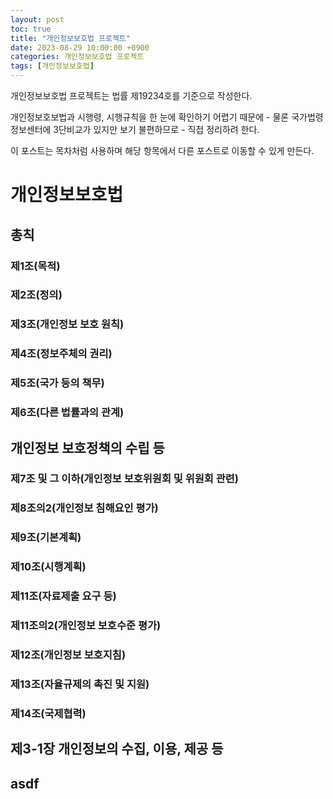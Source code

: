 ```yaml
---
layout: post
toc: true
title: "개인정보보호법 프로젝트"
date: 2023-08-29 10:00:00 +0900
categories: 개인정보보호법 프로젝트
tags: [개인정보보호법]
---
```

개인정보보호법 프로젝트는 법률 제19234호를 기준으로 작성한다.

개인정보호보법과 시행령, 시행규칙을 한 눈에 확인하기 어렵기 때문에 - 물론 국가법령정보센터에 3단비교가 있지만 보기 불편하므로 - 직접 정리하려 한다.

이 포스트는 목차처럼 사용하며 해당 항목에서 다른 포스트로 이동할 수 있게 만든다.

# 개인정보보호법

## 총칙

### 제1조(목적)

### 제2조(정의)

### 제3조(개인정보 보호 원칙)

### 제4조(정보주체의 권리)

### 제5조(국가 등의 책무)

### 제6조(다른 법률과의 관계)

## 개인정보 보호정책의 수립 등

### 제7조 및 그 이하(개인정보 보호위원회 및 위원회 관련)

### 제8조의2(개인정보 침해요인 평가)

### 제9조(기본계획)

### 제10조(시행계획)

### 제11조(자료제출 요구 등)

### 제11조의2(개인정보 보호수준 평가)

### 제12조(개인정보 보호지침)

### 제13조(자율규제의 촉진 및 지원)

### 제14조(국제협력)

## 제3-1장 개인정보의 수집, 이용, 제공 등

## asdf